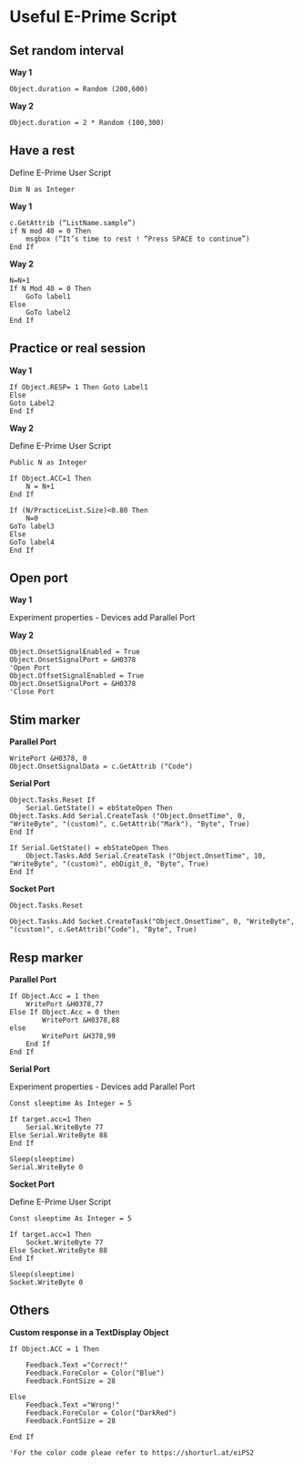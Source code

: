 # Useful E-Prime Script



## Set random interval



**Way 1**

```visual basic
Object.duration = Random (200,600) 
```



**Way 2**

```visual basic
Object.duration = 2 * Random (100,300) 
```



## Have a rest



Define E-Prime User Script 

```visual basic
Dim N as Integer
```



**Way 1**

```visual basic
c.GetAttrib (“ListName.sample”) 
if N mod 40 = 0 Then 
    msgbox (“It’s time to rest ! “Press SPACE to continue”)
End If
```



**Way 2**

```visual basic
N=N+1
If N Mod 40 = 0 Then
	GoTo label1
Else
	GoTo label2
End If
```



## Practice or real session



**Way 1**

```visual basic
If Object.RESP= 1 Then Goto Label1
Else
Goto Label2
End If
```



**Way 2**

Define E-Prime User Script 

```visual basic
Public N as Integer
```



```visual basic
If Object.ACC=1 Then
    N = N+1
End If
```



```visual basic
If (N/PracticeList.Size)<0.80 Then 
    N=0
GoTo label3 
Else
GoTo label4
End If 
```



## Open port



**Way 1**

Experiment properties - Devices add Parallel Port



**Way 2**



```visual basic
Object.OnsetSignalEnabled = True 
Object.OnsetSignalPort = &H0378
'Open Port
Object.OffsetSignalEnabled = True 
Object.OnsetSignalPort = &H0378
'Close Port
```



## Stim marker



**Parallel Port**

```visual basic
WritePort &H0378, 0
Object.OnsetSignalData = c.GetAttrib ("Code")
```



**Serial Port**

```visual basic
Object.Tasks.Reset If 
    Serial.GetState() = ebStateOpen Then
Object.Tasks.Add Serial.CreateTask ("Object.OnsetTime", 0, "WriteByte", "(custom)", c.GetAttrib("Mark"), "Byte", True)
End If

If Serial.GetState() = ebStateOpen Then
    Object.Tasks.Add Serial.CreateTask ("Object.OnsetTime", 10, "WriteByte", "(custom)", ebDigit_0, "Byte", True)
End If

```



**Socket Port**

```visual basic
Object.Tasks.Reset

Object.Tasks.Add Socket.CreateTask("Object.OnsetTime", 0, "WriteByte", "(custom)", c.GetAttrib("Code"), "Byte", True)
```



## Resp marker



**Parallel Port**

```visual basic
If Object.Acc = 1 then 
    WritePort &H0378,77
Else If Object.Acc = 0 then 
        WritePort &H0378,88
else
        WritePort &H378,99
    End If
End If
```



**Serial Port**

Experiment properties - Devices add Parallel Port

```visual basic
Const sleeptime As Integer = 5
```



```visual basic
If target.acc=1 Then 
    Serial.WriteByte 77
Else Serial.WriteByte 88
End If 

Sleep(sleeptime)
Serial.WriteByte 0
```



**Socket Port**

Define E-Prime User Script 

```visual basic
Const sleeptime As Integer = 5
```



```visual basic
If target.acc=1 Then 
    Socket.WriteByte 77
Else Socket.WriteByte 88
End If 

Sleep(sleeptime)
Socket.WriteByte 0
```



## Others



**Custom response in a TextDisplay Object**



```visual basic
If Object.ACC = 1 Then

	Feedback.Text ="Correct!" 
	Feedback.ForeColor = Color("Blue")
    Feedback.FontSize = 28

Else
	Feedback.Text ="Wrong!" 
	Feedback.ForeColor = Color("DarkRed")
    Feedback.FontSize = 28

End If

'For the color code pleae refer to https://shorturl.at/eiPS2
```

